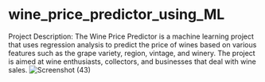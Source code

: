 # wine_price_predictor_using_ML
Project Description: The Wine Price Predictor is a machine learning project that uses regression analysis to predict the price of wines based on various features such as the grape variety, region, vintage, and winery. The project is aimed at wine enthusiasts, collectors, and businesses that deal with wine sales.
![Screenshot (43)](https://user-images.githubusercontent.com/75081330/224650808-4cc4d2fe-4e16-423c-a47a-b7402eee6166.png)
